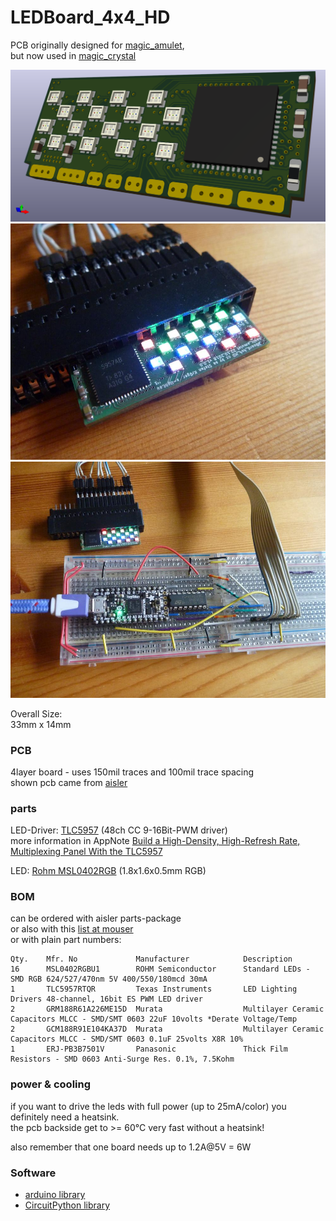 <!--lint disable list-item-indent-->
<!--lint disable list-item-bullet-indent-->

# LEDBoard_4x4_HD
PCB originally designed for [magic_amulet](https://github.com/s-light/magic_amulet),  
but now used in [magic_crystal](https://github.com/s-light/magic_crystal)

![LEDBoard_4x4_HD CAD](./export/3d/LEDBoard_4x4_HD.png)
![LEDBoard_4x4_HD working](./photos/P1700254_small.jpg)
![LEDBoard_4x4_HD controlled by ItsyBitsy M4 with CircuitPython](./photos/P1700258_small__TLC5957_controlled_by_ItsyBitsyM4CircuitPython.jpg)

Overall Size:  
33mm x 14mm

### PCB
4layer board - uses 150mil traces and 100mil trace spacing  
shown pcb came from [aisler](https://aisler.net/s-light/magic_amulet/led-board-4x4-hd)

### parts
LED-Driver: [TLC5957](http://www.ti.com/lit/ds/symlink/tlc5957.pdf) (48ch CC 9-16Bit-PWM driver)  
more information in AppNote [Build a High-Density, High-Refresh Rate, Multiplexing Panel With the TLC5957](http://www.ti.com/lit/ug/slvuaf0/slvuaf0.pdf)

LED: [Rohm MSL0402RGB](https://www.rohm.com/datasheet/MSL0402RGBU) (1.8x1.6x0.5mm RGB)

### BOM
can be ordered with aisler parts-package  
or also with this [list at mouser](https://www.mouser.com/ProjectManager/ProjectDetail.aspx?AccessID=e53c13ed09)  
or with plain part numbers:
```
Qty.    Mfr. No             Manufacturer            Description
16      MSL0402RGBU1        ROHM Semiconductor      Standard LEDs - SMD RGB 624/527/470nm 5V 400/550/180mcd 30mA
1       TLC5957RTQR         Texas Instruments       LED Lighting Drivers 48-channel, 16bit ES PWM LED driver
2       GRM188R61A226ME15D  Murata                  Multilayer Ceramic Capacitors MLCC - SMD/SMT 0603 22uF 10volts *Derate Voltage/Temp
2       GCM188R91E104KA37D  Murata                  Multilayer Ceramic Capacitors MLCC - SMD/SMT 0603 0.1uF 25volts X8R 10%
1       ERJ-PB3B7501V       Panasonic               Thick Film Resistors - SMD 0603 Anti-Surge Res. 0.1%, 7.5Kohm
```

### power & cooling
if you want to drive the leds with full power (up to 25mA/color)
you definitely need a heatsink.  
the pcb backside get to >= 60°C very fast without a heatsink!

also remember that one board needs up to 1.2A@5V = 6W

### Software
- [arduino library](https://github.com/s-light/slight_TLC5957)
- [CircuitPython library](https://github.com/s-light/slight_CircuitPython_TLC5957)
